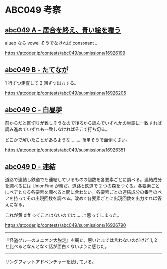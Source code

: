 # ABC049 考察

## [abc049 A - 居合を終え、青い絵を覆う](https://atcoder.jp/contests/abc049/tasks/abc049_a)

aiueo なら vowel そうでなければ consonant 。

<https://atcoder.jp/contests/abc049/submissions/16926199>

## [abc049 B - たてなが](https://atcoder.jp/contests/abc049/tasks/abc049_b)

1 行ずつ走査して 2 回ずつ出力する。

<https://atcoder.jp/contests/abc049/submissions/16926205>

## [abc049 C - 白昼夢](https://atcoder.jp/contests/abc049/tasks/arc065_a)

前からだと区切りが難しそうなので後ろから読んでいずれかの単語に一致すれば読み進めていずれも一致しなければそこで打ち切る。

どこかで解いたことがあるような……。簡単そうで面倒くさい。

<https://atcoder.jp/contests/abc049/submissions/16926351>

## [abc049 D - 連結](https://atcoder.jp/contests/abc049/tasks/arc065_b)

道路で連結し鉄道でも連結しているものの個数を各要素ごとに調べる。連結成分を調べるには UnionFind が楽だ。道路と鉄道で 2 つの森をつくる。各要素ごとにペアとなる各要素を調べると間に合わない。各要素ごとの連結成分の番号のペアを持ってその出現回数を調べる。改めて各要素ごとに出現回数を出力すれば答えになる。

これが黄 diff ってことはないのでは……と思ってしまった。

<https://atcoder.jp/contests/abc049/submissions/16926790>

---

『怪盗グルーのミニオン大脱走』を観た。悪いとまでは言わないのだけど 1, 2 と比べるとなんとなく話が面白くないように感じた。

---

リングフィットアドベンチャーを続けている。
